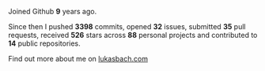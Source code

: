 Joined Github **9** years ago.

Since then I pushed **3398** commits, opened **32** issues, submitted **35** pull requests, received **526** stars across **88** personal projects and contributed to **14** public repositories.

Find out more about me on [lukasbach.com](https://lukasbach.com)
